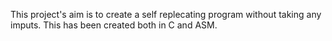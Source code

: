 This project's aim is to create a self replecating program without taking any imputs.
This has been created both in C and ASM.
